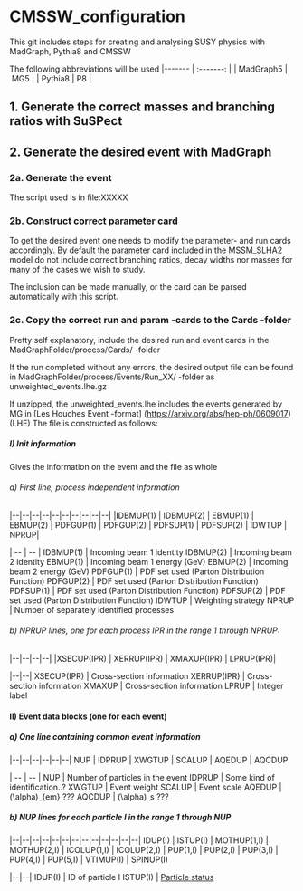 # CMSSW_configuration

This git includes steps for creating and analysing SUSY physics with MadGraph, Pythia8 and CMSSW

The following abbreviations will be used
|------- | :-------: |
| MadGraph5 | MG5 |
| Pythia8 | P8 |

## 1. Generate the correct masses and branching ratios with SuSPect

## 2. Generate the desired event with MadGraph

### 2a. Generate the event

The script used is in file:XXXXX

### 2b. Construct correct parameter card

To get the desired event one needs to modify the parameter- and run cards accordingly. By default the parameter card included in the MSSM_SLHA2 model do not include correct branching ratios, decay widths nor masses for many of the cases we wish to study.

The inclusion can be made manually, or the card can be parsed automatically with this script.

### 2c. Copy the correct run and param -cards to the Cards -folder

Pretty self explanatory, include the desired run and event cards in the MadGraphFolder/process/Cards/ -folder

If the run completed without any errors, the desired output file can be found in MadGraphFolder/process/Events/Run_XX/ -folder as unweighted_events.lhe.gz 

If unzipped, the unweighted_events.lhe includes the events generated by MG in [Les Houches Event -format] (https://arxiv.org/abs/hep-ph/0609017) (LHE) The file is constructed as follows:

##### I) Init information

Gives the information on the event and the file as whole

###### a) First line, process independent information

|--|--|--|--|--|--|--|--|--|--|
|IDBMUP(1) | IDBMUP(2) | EBMUP(1) | EBMUP(2) | PDFGUP(1) | PDFGUP(2) | PDFSUP(1) | PDFSUP(2) | IDWTUP | NPRUP|



| -- | -- |
IDBMUP(1) | Incoming beam 1 identity 
IDBMUP(2) | Incoming beam 2 identity
EBMUP(1) | Incoming beam 1 energy (GeV)
EBMUP(2) | Incoming beam 2 energy (GeV)
PDFGUP(1) | PDF set used (Parton Distribution Function)
PDFGUP(2) | PDF set used (Parton Distribution Function)
PDFSUP(1) | PDF set used (Parton Distribution Function)
PDFSUP(2) | PDF set used (Parton Distribution Function)
IDWTUP | Weighting strategy
NPRUP | Number of separately identified processes

###### b) NPRUP lines, one for each process IPR in the range 1 through NPRUP: 
|--|--|--|--|
|XSECUP(IPR) | XERRUP(IPR) | XMAXUP(IPR) | LPRUP(IPR)|

|--|--|
XSECUP(IPR) | Cross-section information
XERRUP(IPR) | Cross-section information
XMAXUP | Cross-section information
LPRUP | Integer label

#### II) Event data blocks (one for each event)
##### a) One line containing common event information

|--|--|--|--|--|--|
NUP | IDPRUP | XWGTUP | SCALUP | AQEDUP | AQCDUP

| -- | -- |
NUP | Number of particles in the event
IDPRUP | Some kind of identification..?
XWGTUP | Event weight
SCALUP | Event scale
AQEDUP | \(\alpha\)_{em} ???
AQCDUP | \(\alpha\)_s ???

##### b) NUP lines for each particle I in the range 1 through NUP

|--|--|--|--|--|--|--|--|--|--|--|--|--|
IDUP(I) | ISTUP(I) | MOTHUP(1,I) | MOTHUP(2,I) | ICOLUP(1,I) | ICOLUP(2,I) | PUP(1,I) | PUP(2,I) | PUP(3,I) | PUP(4,I) | PUP(5,I) | VTIMUP(I) | SPINUP(I)

|--|--|
IDUP(I) | ID of particle I
ISTUP(I) | [Particle status](http://home.thep.lu.se/~torbjorn/pythia81html/ParticleProperties.html)














